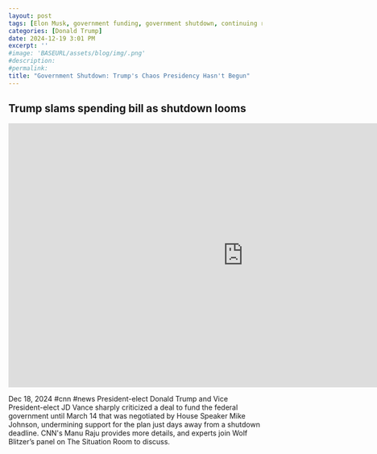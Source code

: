 ```yaml
---
layout: post
tags: [Elon Musk, government funding, government shutdown, continuing resolution, debt ceiling, Trump government disfunction, unelected governance, stopgap agreement, CNN, politics]
categories: [Donald Trump]
date: 2024-12-19 3:01 PM
excerpt: ''
#image: 'BASEURL/assets/blog/img/.png'
#description:
#permalink:
title: "Government Shutdown: Trump's Chaos Presidency Hasn't Begun"
---
```



## Trump slams spending bill as shutdown looms

<iframe width="932" height="524" src="https://www.youtube.com/embed/cgYyQKh1mp0" title="Trump slams spending bill as shutdown looms" frameborder="0" allow="accelerometer; autoplay; clipboard-write; encrypted-media; gyroscope; picture-in-picture; web-share" referrerpolicy="strict-origin-when-cross-origin" allowfullscreen></iframe>

Dec 18, 2024  #cnn #news
President-elect Donald Trump and Vice President-elect JD Vance sharply criticized a deal to fund the federal government until March 14 that was negotiated by House Speaker Mike Johnson, undermining support for the plan just days away from a shutdown deadline. CNN's Manu Raju provides more details, and experts join Wolf Blitzer’s panel on The Situation Room to discuss.
